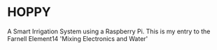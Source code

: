 # HOPPY
A Smart Irrigation System using a Raspberry Pi. This is my entry to the Farnell Element14 'Mixing Electronics and Water'
